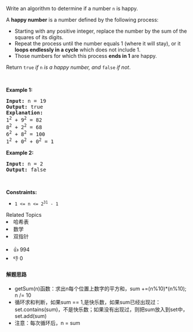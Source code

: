<p>Write an algorithm to determine if a number <code>n</code> is happy.</p>

<p>A <strong>happy number</strong> is a number defined by the following process:</p>

<ul> 
 <li>Starting with any positive integer, replace the number by the sum of the squares of its digits.</li> 
 <li>Repeat the process until the number equals 1 (where it will stay), or it <strong>loops endlessly in a cycle</strong> which does not include 1.</li> 
 <li>Those numbers for which this process <strong>ends in 1</strong> are happy.</li> 
</ul>

<p>Return <code>true</code> <em>if</em> <code>n</code> <em>is a happy number, and</em> <code>false</code> <em>if not</em>.</p>

<p>&nbsp;</p> 
<p><strong>Example 1:</strong></p>

<pre>
<strong>Input:</strong> n = 19
<strong>Output:</strong> true
<strong>Explanation:</strong>
1<sup>2</sup> + 9<sup>2</sup> = 82
8<sup>2</sup> + 2<sup>2</sup> = 68
6<sup>2</sup> + 8<sup>2</sup> = 100
1<sup>2</sup> + 0<sup>2</sup> + 0<sup>2</sup> = 1
</pre>

<p><strong>Example 2:</strong></p>

<pre>
<strong>Input:</strong> n = 2
<strong>Output:</strong> false
</pre>

<p>&nbsp;</p> 
<p><strong>Constraints:</strong></p>

<ul> 
 <li><code>1 &lt;= n &lt;= 2<sup>31</sup> - 1</code></li> 
</ul>

<div><div>Related Topics</div><div><li>哈希表</li><li>数学</li><li>双指针</li></div></div><br><div><li>👍 994</li><li>👎 0</li></div>

#### 解题思路
<ul> 
<li>getSum(n)函数：求出n每个位置上数字的平方和，sum +=(n%10)*(n%10); n /= 10</li>
<li>循环求和判断，如果sum == 1,是快乐数，如果sum已经出现过： set.contains(sum)，不是快乐数；如果没有出现过，则把sum放入到set中，set.add(sum)</li>
<li>注意：每次循环后，n = sum</li>
</ul>